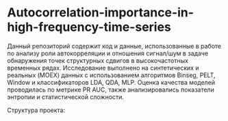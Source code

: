 # Autocorrelation-importance-in-high-frequency-time-series

Данный репозиторий содержит код и данные, использованные в работе по анализу роли автокорреляции и отношения сигнал/шум в задаче обнаружения точек структурных сдвигов в высокочастотных временных рядах.
Исследование выполнено на синтетических и реальных (MOEX) данных с использованием алгоритмов Binseg, PELT, Window и классификаторов LDA, QDA, MLP. Оценка качества моделей проводилась по метрике PR AUC, также анализировались показатели энтропии и статистической сложности.

Структура проекта: 

